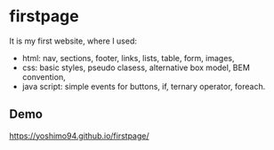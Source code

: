 # firstpage
It is my first website, where I used:
- html: nav, sections, footer, links, lists, table, form, images,
- css: basic styles, pseudo clasess, alternative box model, BEM convention,
- java script: simple events for buttons, if, ternary operator, foreach.

## Demo
https://yoshimo94.github.io/firstpage/
